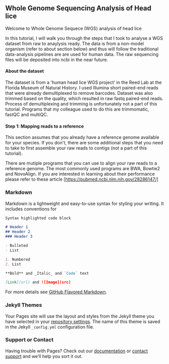 
## Whole Genome Sequencing Analysis of Head lice 

Welcome to Whole Genome Sequece (WGS) analysis of head lice

In this tutorial, I will walk you through the steps that I took to analyse a WGS dataset from raw to anaylysis ready. The data is from a non-model organism (refer to about section below) and thus will follow the traditional data-analysis pipelines are are used for human data. The raw sequencing files will be deposited into ncbi in the near future. 

#### About the dataset  

The dataset is from a 'human head lice WGS project' in the Reed Lab at the Florida Museum of Natural History. I used Illumina short paired-end reads that were already demultiplexed to remove barcodes. Dataset was also trimmed based on the quality, which resulted in raw fastq paired-end reads. Process of demultiplexing and trimming is unfortunately not a part of this tutorial. Programs that my colleague used to do this are trimmomatic, fastQC and multiQC.

#### Step 1: Mapping reads to a reference 

This section assumes that you already have a reference genome available for your species. If you don't, there are some additional steps that you need to take to first assemble your raw reads to contigs (not a part of this tutorial).

There are mutiple programs that you can use to align your raw reads to a reference genome. The most commonly used programs are BWA, Bowtie2 and NovoAlign. If you are interested in learning about their performance please refer to these article [https://pubmed.ncbi.nlm.nih.gov/28286147/]
### Markdown

Markdown is a lightweight and easy-to-use syntax for styling your writing. It includes conventions for

```markdown
Syntax highlighted code block

# Header 1
## Header 2
### Header 3

- Bulleted
- List

1. Numbered
2. List

**Bold** and _Italic_ and `Code` text

[Link](url) and ![Image](src)
```

For more details see [GitHub Flavored Markdown](https://guides.github.com/features/mastering-markdown/).

### Jekyll Themes

Your Pages site will use the layout and styles from the Jekyll theme you have selected in your [repository settings](https://github.com/niyomiw/louse_genome/settings). The name of this theme is saved in the Jekyll `_config.yml` configuration file.

### Support or Contact

Having trouble with Pages? Check out our [documentation](https://docs.github.com/categories/github-pages-basics/) or [contact support](https://github.com/contact) and we’ll help you sort it out.
